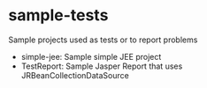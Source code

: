 # sample-tests
Sample projects used as tests or to report problems

* simple-jee: Sample simple JEE project
* TestReport: Sample Jasper Report that uses JRBeanCollectionDataSource
